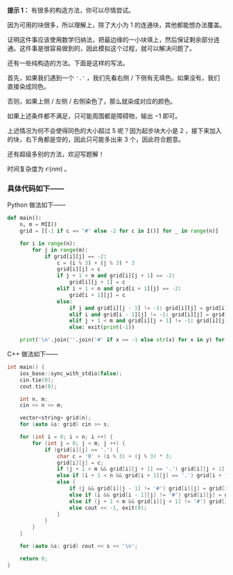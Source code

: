 **提示 1：** 有很多的构造方法，你可以尽情尝试。

因为可用的块很多，所以理解上，除了大小为 $1$ 的连通块，其他都能想办法覆盖。

证明这件事应该使用数学归纳法，把最边缘的一小块填上，然后保证剩余部分连通。这件事是很容易做到的，因此模拟这个过程，就可以解决问题了。

还有一些纯构造的方法。下面是这样的写法。

首先，如果我们遇到一个 `'.'` ，我们先看右侧 / 下侧有无填色。如果没有，我们直接染成同色。

否则，如果上侧 / 左侧 / 右侧染色了，那么就染成对应的颜色。

如果上述条件都不满足，只可能周围都是障碍物，输出 $-1$ 即可。

上述情况为何不会使得同色的大小超过 $5$ 呢？因为起步块大小是 $2$ ，接下来加入的块，右下角都是空的，因此只可能多出来 $3$ 个，因此符合题意。

还有超级多别的方法，欢迎写题解！

时间复杂度为 $\mathcal{O}(nm)$ 。

### 具体代码如下——

Python 做法如下——

```Python []
def main():
    n, m = MII()
    grid = [[-1 if c == '#' else -2 for c in I()] for _ in range(n)]

    for i in range(n):
        for j in range(m):
            if grid[i][j] == -2:
                c = (i % 3) + (j % 3) * 3
                grid[i][j] = c
                if j + 1 < m and grid[i][j + 1] == -2:
                    grid[i][j + 1] = c
                elif i + 1 < n and grid[i + 1][j] == -2:
                    grid[i + 1][j] = c
                else:
                    if j and grid[i][j - 1] != -1: grid[i][j] = grid[i][j - 1]
                    elif i and grid[i - 1][j] != -1: grid[i][j] = grid[i - 1][j]
                    elif j + 1 < m and grid[i][j + 1] != -1: grid[i][j] = grid[i][j + 1]
                    else: exit(print(-1))

    print('\n'.join(''.join('#' if x == -1 else str(x) for x in y) for y in grid))
```

C++ 做法如下——

```cpp []
int main() {
    ios_base::sync_with_stdio(false);
    cin.tie(0);
    cout.tie(0);

    int n, m;
    cin >> n >> m;

    vector<string> grid(n);
    for (auto &s: grid) cin >> s;

    for (int i = 0; i < n; i ++) {
        for (int j = 0; j < m; j ++) {
            if (grid[i][j] == '.') {
                char c = '0' + (i % 3) + (j % 3) * 3;
                grid[i][j] = c;
                if (j + 1 < m && grid[i][j + 1] == '.') grid[i][j + 1] = c;
                else if (i + 1 < n && grid[i + 1][j] == '.') grid[i + 1][j] = c;
                else {
                    if (j && grid[i][j - 1] != '#') grid[i][j] = grid[i][j - 1];
                    else if (i && grid[i - 1][j] != '#') grid[i][j] = grid[i - 1][j];
                    else if (j + 1 < m && grid[i][j + 1] != '#') grid[i][j] = grid[i][j + 1];
                    else cout << -1, exit(0);
                }
            }
        }
    }

    for (auto &s: grid) cout << s << '\n';

    return 0;
}
```